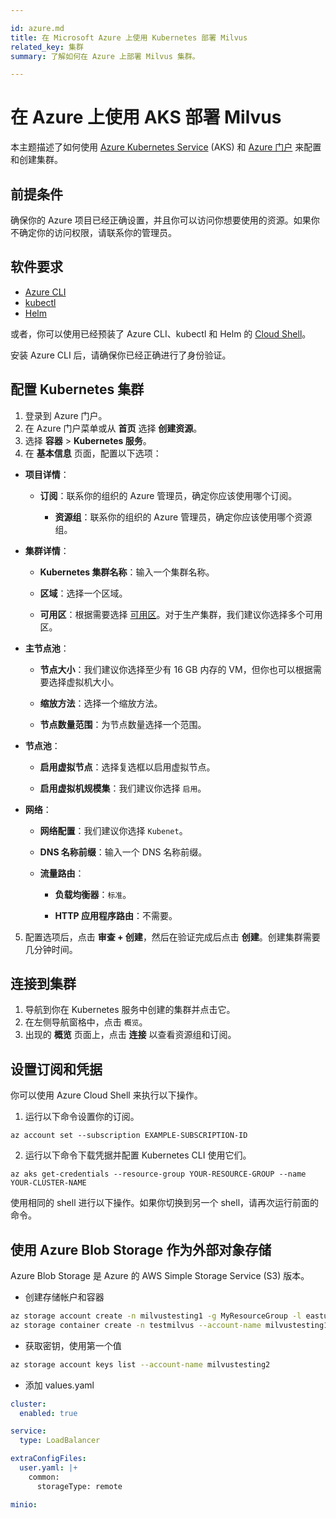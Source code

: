 ```yaml
---

id: azure.md
title: 在 Microsoft Azure 上使用 Kubernetes 部署 Milvus
related_key: 集群
summary: 了解如何在 Azure 上部署 Milvus 集群。

---
```


# 在 Azure 上使用 AKS 部署 Milvus

本主题描述了如何使用 [Azure Kubernetes Service](https://azure.microsoft.com/en-us/services/kubernetes-service/#overview) (AKS) 和 [Azure 门户](https://portal.azure.com) 来配置和创建集群。

## 前提条件

确保你的 Azure 项目已经正确设置，并且你可以访问你想要使用的资源。如果你不确定你的访问权限，请联系你的管理员。

## 软件要求
- [Azure CLI](https://docs.microsoft.com/en-us/cli/azure/install-azure-cli#install)
- [kubectl](https://kubernetes.io/docs/tasks/tools/)
- [Helm](https://helm.sh/docs/intro/install/)

或者，你可以使用已经预装了 Azure CLI、kubectl 和 Helm 的 [Cloud Shell](https://learn.microsoft.com/en-us/azure/cloud-shell/overview)。

<div class="alert note">安装 Azure CLI 后，请确保你已经正确进行了身份验证。</div>

## 配置 Kubernetes 集群

1. 登录到 Azure 门户。
2. 在 Azure 门户菜单或从 **首页** 选择 **创建资源**。
3. 选择 **容器** > **Kubernetes 服务**。
4. 在 **基本信息** 页面，配置以下选项：

- **项目详情**：
  - **订阅**：联系你的组织的 Azure 管理员，确定你应该使用哪个订阅。

    - **资源组**：联系你的组织的 Azure 管理员，确定你应该使用哪个资源组。

- **集群详情**：
  - **Kubernetes 集群名称**：输入一个集群名称。

  - **区域**：选择一个区域。

  - **可用区**：根据需要选择 [可用区](https://docs.microsoft.com/en-us/azure/aks/availability-zones#overview-of-availability-zones-for-aks-clusters)。对于生产集群，我们建议你选择多个可用区。

- **主节点池**：

  - **节点大小**：我们建议你选择至少有 16 GB 内存的 VM，但你也可以根据需要选择虚拟机大小。

  - **缩放方法**：选择一个缩放方法。

  - **节点数量范围**：为节点数量选择一个范围。

- **节点池**：

  - **启用虚拟节点**：选择复选框以启用虚拟节点。

  - **启用虚拟机规模集**：我们建议你选择 `启用`。

- **网络**：

  - **网络配置**：我们建议你选择 `Kubenet`。

  - **DNS 名称前缀**：输入一个 DNS 名称前缀。

  - **流量路由**：

    - **负载均衡器**：`标准`。

    - **HTTP 应用程序路由**：不需要。

5. 配置选项后，点击 **审查 + 创建**，然后在验证完成后点击 **创建**。创建集群需要几分钟时间。

## 连接到集群

1. 导航到你在 Kubernetes 服务中创建的集群并点击它。
2. 在左侧导航窗格中，点击 `概览`。
3. 出现的 **概览** 页面上，点击 **连接** 以查看资源组和订阅。

## 设置订阅和凭据

<div class="alert note">你可以使用 Azure Cloud Shell 来执行以下操作。</div>

1. 运行以下命令设置你的订阅。

```shell
az account set --subscription EXAMPLE-SUBSCRIPTION-ID
```
2. 运行以下命令下载凭据并配置 Kubernetes CLI 使用它们。
   
```shell
az aks get-credentials --resource-group YOUR-RESOURCE-GROUP --name YOUR-CLUSTER-NAME
```

<div class="alert note">
使用相同的 shell 进行以下操作。如果你切换到另一个 shell，请再次运行前面的命令。
</div>


## 使用 Azure Blob Storage 作为外部对象存储

Azure Blob Storage 是 Azure 的 AWS Simple Storage Service (S3) 版本。

- 创建存储帐户和容器
```bash
az storage account create -n milvustesting1 -g MyResourceGroup -l eastus --sku Standard_LRS --min-tls-version TLS1_2
az storage container create -n testmilvus --account-name milvustesting1
```

- 获取密钥，使用第一个值
```bash
az storage account keys list --account-name milvustesting2
```

- 添加 values.yaml
```yaml
cluster:
  enabled: true

service:
  type: LoadBalancer

extraConfigFiles:
  user.yaml: |+
    common:
      storageType: remote

minio:
